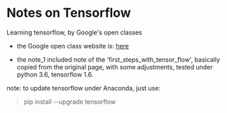 # Notes on Tensorflow
Learning tensorflow, by Google's open classes

- the Google open class website is: [here](https://developers.google.com/machine-learning/crash-course/)

- the note_1 included note of the 'first_steps_with_tensor_flow', basically copied from the original page, with some adjustments, tested under python 3.6, tensorflow 1.6.

note: to update tensorflow under Anaconda, just use:
> pip install --upgrade tensorflow

